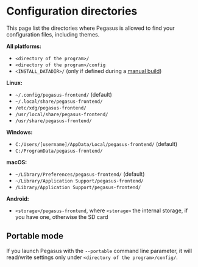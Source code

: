 # Configuration directories

This page list the directories where Pegasus is allowed to find your configuration files, including themes.

**All platforms:**

- `<directory of the program>/`
- `<directory of the program>/config`
- `<INSTALL_DATADIR>/` (only if defined during a [manual build](../dev/build.md))

**Linux:**

- `~/.config/pegasus-frontend/` (default)
- `~/.local/share/pegasus-frontend/`
- `/etc/xdg/pegasus-frontend/`
- `/usr/local/share/pegasus-frontend/`
- `/usr/share/pegasus-frontend/`

**Windows:**

- `C:/Users/[username]/AppData/Local/pegasus-frontend/` (default)
- `C:/ProgramData/pegasus-frontend/`

**macOS:**

- `~/Library/Preferences/pegasus-frontend/` (default)
- `~/Library/Application Support/pegasus-frontend/`
- `/Library/Application Support/pegasus-frontend/`

**Android:**

- `<storage>/pegasus-frontend`, where `<storage>` the internal storage, if you have one, otherwise the SD card

## Portable mode

If you launch Pegasus with the `--portable` command line parameter, it will read/write settings only under `<directory of the program>/config/`.
